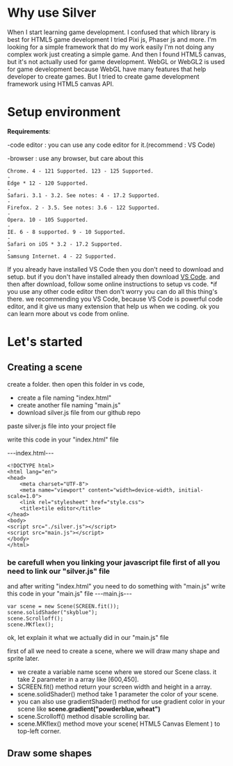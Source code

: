 # Why use Silver

When I start learning game development. I confused that which library is best for HTML5 game development I tried Pixi js, Phaser js and more. I'm looking for a simple framework that do my work easily I'm not doing any complex work just creating a simple game. And then I found HTML5 canvas, but it's not actually used for game development. WebGL or WebGL2 is used for game development because WebGL have many features that help developer to create games. But I tried to create game development framework using HTML5 canvas API.
# Setup environment
**Requirements**:

-code editor : you can use any code editor for it.(recommend : VS Code)

-browser : use any browser, but care about this

```
Chrome. 4 - 121 Supported. 123 - 125 Supported.
-
Edge * 12 - 120 Supported.
-
Safari. 3.1 - 3.2. See notes: 4 - 17.2 Supported.
-
Firefox. 2 - 3.5. See notes: 3.6 - 122 Supported.
-
Opera. 10 - 105 Supported.
-
IE. 6 - 8 supported. 9 - 10 Supported.
-
Safari on iOS * 3.2 - 17.2 Supported.
-
Samsung Internet. 4 - 22 Supported.
```

If you already have installed VS Code then you don't need to download and setup. but if you don't have installed already then download [VS Code](https://code.visualstudio.com/download).
and then after download, follow some online instructions to setup vs code.
*if you use any other code editor then don't worry you can do all this thing's there.
we recommending you VS Code, because VS Code is powerful code editor, and it give us many extension that help us when we coding. ok you can learn more about vs code from online.

# Let's started

## Creating a scene
create a folder. then open this folder in vs code,
- create a file naming "index.html"
- create another file naming "main.js"
- download silver.js file from our github repo

paste silver.js file into your project file

write this code in your "index.html" file

---index.html---
```
<!DOCTYPE html>
<html lang="en">
<head>
    <meta charset="UTF-8">
    <meta name="viewport" content="width=device-width, initial-scale=1.0">
    <link rel="stylesheet" href="style.css">
    <title>tile editor</title>
</head>
<body>
<script src="./silver.js"></script>
<script src="main.js"></script>
</body>
</html>

```
### be carefull when you linking your javascript file first of all you need to link our "silver.js" file
and after writing "index.html" you need to do something with "main.js"
write this code in your "main.js" file
---main.js---
```
var scene = new Scene(SCREEN.fit());
scene.solidShader("skyblue");
scene.Scrolloff();
scene.MKflex();

```
ok, let explain it
what we actually did in our "main.js" file

first of all we need to create a scene, where we will draw many shape and sprite later.
- we create a variable name scene where we stored our Scene class. it take 2 parameter in a array like [600,450].
- SCREEN.fit() method return your screen width and height in a array.
- scene.solidShader() method take 1 parameter the color of your scene.
- you can also use gradientShader() method for use gradient color in your scene like **scene.gradient("powderblue,wheat")**
- scene.Scrolloff() method disable scrolling bar.
- scene.MKflex() method move your scene( HTML5 Canvas Element ) to top-left corner.
 
## Draw some shapes
